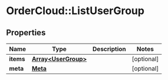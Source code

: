 # OrderCloud::ListUserGroup

## Properties
Name | Type | Description | Notes
------------ | ------------- | ------------- | -------------
**items** | [**Array&lt;UserGroup&gt;**](UserGroup.md) |  | [optional] 
**meta** | [**Meta**](Meta.md) |  | [optional] 


